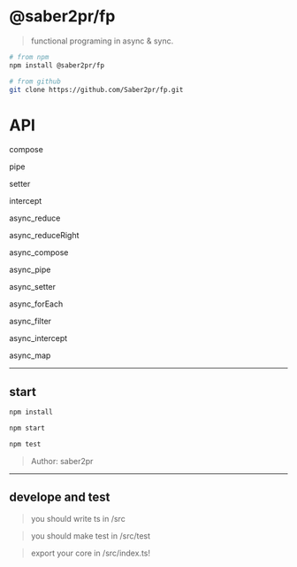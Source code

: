 # @saber2pr/fp

> functional programing in async & sync.

```bash
# from npm
npm install @saber2pr/fp

# from github
git clone https://github.com/Saber2pr/fp.git
```

# API

compose

pipe

setter

intercept

async_reduce

async_reduceRight

async_compose

async_pipe

async_setter

async_forEach

async_filter

async_intercept

async_map

---

## start

```bash
npm install
```

```bash
npm start

npm test

```

> Author: saber2pr

---

## develope and test

> you should write ts in /src

> you should make test in /src/test

> export your core in /src/index.ts!
